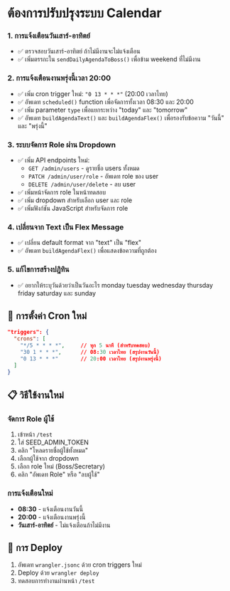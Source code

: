 # ต้องการปรับปรุงระบบ Calendar


### 1. การแจ้งเตือนวันเสาร์-อาทิตย์
- ✅ ตรวจสอบวันเสาร์-อาทิตย์ ถ้าไม่มีงานจะไม่แจ้งเตือน
- ✅ เพิ่มตรรกะใน `sendDailyAgendaToBoss()` เพื่อข้าม weekend ที่ไม่มีงาน

### 2. การแจ้งเตือนงานพรุ่งนี้เวลา 20:00
- ✅ เพิ่ม cron trigger ใหม่: `"0 13 * * *"` (20:00 เวลาไทย)
- ✅ อัพเดท `scheduled()` function เพื่อจัดการทั้งเวลา 08:30 และ 20:00
- ✅ เพิ่ม parameter `type` เพื่อแยกระหว่าง "today" และ "tomorrow"
- ✅ อัพเดท `buildAgendaText()` และ `buildAgendaFlex()` เพื่อรองรับข้อความ "วันนี้" และ "พรุ่งนี้"

### 3. ระบบจัดการ Role ผ่าน Dropdown
- ✅ เพิ่ม API endpoints ใหม่:
  - `GET /admin/users` - ดูรายชื่อ users ทั้งหมด
  - `PATCH /admin/user/role` - อัพเดท role ของ user
  - `DELETE /admin/user/delete` - ลบ user
- ✅ เพิ่มหน้าจัดการ role ในหน้าทดสอบ
- ✅ เพิ่ม dropdown สำหรับเลือก user และ role
- ✅ เพิ่มฟังก์ชัน JavaScript สำหรับจัดการ role

### 4. เปลี่ยนจาก Text เป็น Flex Message
- ✅ เปลี่ยน default format จาก "text" เป็น "flex"
- ✅ อัพเดท `buildAgendaFlex()` เพื่อแสดงข้อความที่ถูกต้อง

### 5. แก้ไขการสร้างปฎิทิน
- ✅ อยากให้ระบุวันด้วยว่าเป็นวันอะไร monday tuesday wednesday thursday friday saturday และ sunday

## 🔧 การตั้งค่า Cron ใหม่

```json
"triggers": {
  "crons": [
    "*/5 * * * *",     // ทุก 5 นาที (สำหรับทดสอบ)
    "30 1 * * *",      // 08:30 เวลาไทย (สรุปงานวันนี้)
    "0 13 * * *"       // 20:00 เวลาไทย (สรุปงานพรุ่งนี้)
  ]
}
```

## 📋 วิธีใช้งานใหม่

### จัดการ Role ผู้ใช้
1. เข้าหน้า `/test`
2. ใส่ SEED_ADMIN_TOKEN
3. คลิก "โหลดรายชื่อผู้ใช้ทั้งหมด"
4. เลือกผู้ใช้จาก dropdown
5. เลือก role ใหม่ (Boss/Secretary)
6. คลิก "อัพเดท Role" หรือ "ลบผู้ใช้"

### การแจ้งเตือนใหม่
- **08:30** - แจ้งเตือนงานวันนี้
- **20:00** - แจ้งเตือนงานพรุ่งนี้
- **วันเสาร์-อาทิตย์** - ไม่แจ้งเตือนถ้าไม่มีงาน

## 🚀 การ Deploy

1. อัพเดท `wrangler.jsonc` ด้วย cron triggers ใหม่
2. Deploy ด้วย `wrangler deploy`
3. ทดสอบการทำงานผ่านหน้า `/test`